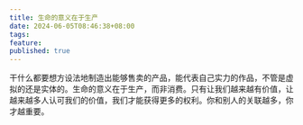 ```yaml
---
title: 生命的意义在于生产
date: 2024-06-05T08:46:38+08:00
tags: 
feature: 
published: true
---
```


干什么都要想方设法地制造出能够售卖的产品，能代表自己实力的作品，不管是虚拟的还是实体的。生命的意义在于生产，而非消费。只有让我们越来越有价值，让越来越多人认可我们的价值，我们才能获得更多的权利。你和别人的关联越多，你才越重要。
